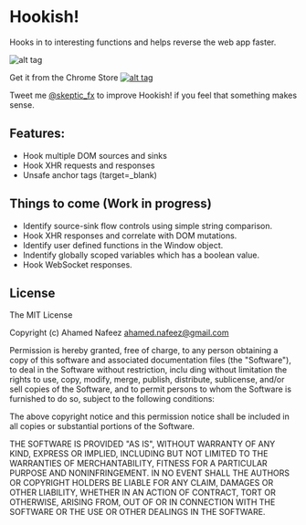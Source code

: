 # Hookish!
Hooks in to interesting functions and helps reverse the web app faster.

![alt tag](https://raw.githubusercontent.com/skepticfx/hookish/master/assets/github/hook128.png)

Get it from the Chrome Store <a href="https://chrome.google.com/webstore/detail/hookish/alndlomanifdcgjkdedlkpgobcefcapn?hl=en" target="_blank">![alt tag](https://raw.githubusercontent.com/skepticfx/hookish/master/assets/github/chromestore.png)</a>

Tweet me [@skeptic_fx](https://twitter.com/skeptic_fx) to improve Hookish! if you feel that something makes sense.

## Features:
* Hook multiple DOM sources and sinks
* Hook XHR requests and responses
* Unsafe anchor tags (target=_blank)

## Things to come (Work in progress)

* Identify source-sink flow controls using simple string comparison.
* Hook XHR responses and correlate with DOM mutations.
* Identify user defined functions in the Window object.
* Indentify globally scoped variables which has a boolean value.
* Hook WebSocket responses.


## License

The MIT License

Copyright (c) Ahamed Nafeez <ahamed.nafeez@gmail.com>

Permission is hereby granted, free of charge, to any person obtaining a copy
of this software and associated documentation files (the "Software"), to deal
in the Software without restriction, inclu ding without limitation the rights
to use, copy, modify, merge, publish, distribute, sublicense, and/or sell
copies of the Software, and to permit persons to whom the Software is
furnished to do so, subject to the following conditions:

The above copyright notice and this permission notice shall be included in
all copies or substantial portions of the Software.

THE SOFTWARE IS PROVIDED "AS IS", WITHOUT WARRANTY OF ANY KIND, EXPRESS OR
IMPLIED, INCLUDING BUT NOT LIMITED TO THE WARRANTIES OF MERCHANTABILITY,
FITNESS FOR A PARTICULAR PURPOSE AND NONINFRINGEMENT. IN NO EVENT SHALL THE
AUTHORS OR COPYRIGHT HOLDERS BE LIABLE FOR ANY CLAIM, DAMAGES OR OTHER
LIABILITY, WHETHER IN AN ACTION OF CONTRACT, TORT OR OTHERWISE, ARISING FROM,
OUT OF OR IN CONNECTION WITH THE SOFTWARE OR THE USE OR OTHER DEALINGS IN
THE SOFTWARE.
